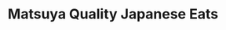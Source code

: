 ---
layout: place
title: "Matsuya Quality Japanese Eats"
permalink: /new-york/roslyn/matsuya-quality-japanese-eats.html
stateAbbr: NY
stateName: New York
cityName: Roslyn
place_id: ChIJGcr1m5eJwokRoTqqrFI8DUw
photos:
  - name: >-
      places/ChIJGcr1m5eJwokRoTqqrFI8DUw/photos/AeeoHcK9-ujp7ZDuF025P0gU1DUBwIfogZSu5FsYBzfK6FMGI4Te2i7Ss2fVk9tOyW84OzW6MZMWSPutW2P1ctZTDxE-Rn5WeYz2oKuIPmnYkEMIZlrEtN4VameuatI07PYN3ZXWgi1PQ2brhze1zP59HcpbdPqzWBmXyX4XuzUlE0CvmTfn-Q9u4XXJ85SS5xHN-8i-OE45Lt5WRsY3L9l8Nd_QNEe8fiUykcbpfWoMYt6-xQei2tC37eMxYnONmaQKjVMH7-sG1r-Yg8vMhFw9uRSr1HMt2R-qzoT0lzD0s0PoyA
    widthPx: 4000
    heightPx: 3000
    authorAttributions:
      - displayName: Matsuya Quality Japanese Eats
        uri: https://maps.google.com/maps/contrib/112672852173769323157
        photoUri: >-
          https://lh3.googleusercontent.com/a-/ALV-UjWPHp2ZsbUBrFDerv6JsDIX4K3j9cv_wDdv9R8FZPcuuHWJ21-f=s100-p-k-no-mo
    flagContentUri: >-
      https://www.google.com/local/imagery/report/?cb_client=maps_api_places.places_api&image_key=!1e10!2sAF1QipM9UoHvMRu_ufGRg2jjWuTTWGaQxKMSCvzmmc8c&hl=en-US
    googleMapsUri: >-
      https://www.google.com/maps/place//data=!3m4!1e2!3m2!1sAF1QipM9UoHvMRu_ufGRg2jjWuTTWGaQxKMSCvzmmc8c!2e10!4m2!3m1!1s0x89c289979bf5ca19:0x4c0d3c52acaa3aa1
  - name: >-
      places/ChIJGcr1m5eJwokRoTqqrFI8DUw/photos/AeeoHcJPuOImm7Ub785-SXiujl4cOniDyKgK5u0Nm5XdEh2I_POWB0IVT8XesbTQByO3FjDCdZBBfMQ41uc1DFo0M9eO7qoUs2_gBxBrrxJIyMNUCFD3XYZW7JAmRwaKN4L9MSR3ZYZVJIxTkE_GgfSQ-E6HyqFa2ohoB8Mj_MAPbrVAMBugC8036A8nq2p0eAMD-eHXVHDnQHSy2qZrhC2MzP5MsJap38HpO5rTXIBC4pGV54cdiFb9mCreV66g3fp7aDNe7IVj4h2x0U_CIxnEKVOnBepBnzhEI-1k-s_o0m1zIg
    widthPx: 3840
    heightPx: 2160
    authorAttributions:
      - displayName: Matsuya Quality Japanese Eats
        uri: https://maps.google.com/maps/contrib/112672852173769323157
        photoUri: >-
          https://lh3.googleusercontent.com/a-/ALV-UjWPHp2ZsbUBrFDerv6JsDIX4K3j9cv_wDdv9R8FZPcuuHWJ21-f=s100-p-k-no-mo
    flagContentUri: >-
      https://www.google.com/local/imagery/report/?cb_client=maps_api_places.places_api&image_key=!1e10!2sAF1QipOMlVP-oy6ttBqZ-mJ5uFaMwsXFAM7rCOhTKzWU&hl=en-US
    googleMapsUri: >-
      https://www.google.com/maps/place//data=!3m4!1e2!3m2!1sAF1QipOMlVP-oy6ttBqZ-mJ5uFaMwsXFAM7rCOhTKzWU!2e10!4m2!3m1!1s0x89c289979bf5ca19:0x4c0d3c52acaa3aa1
  - name: >-
      places/ChIJGcr1m5eJwokRoTqqrFI8DUw/photos/AeeoHcLQ2yZjv8IR-Z4g61xyq6SZSFxj8yLX-_JahL9JWFcOkN2W9cUv26qiKIHxMv_xTs2cTo-hyU5EUfNMYb-5LHMANTBXIbzX3KQFxY6N-FxjIdlO61EPStiBi1MeqDjXuUr5l7SkkZe3trDQlbUtp4iJ46zRw7buw7EJgQOsoGV2VKBudNiqRDjiTkch9_-UHx1DSntyq8v5inRl3GUTvTS26fxDZMJLaKNz0uFjl3Lc2zP_YpGKJvyZi2CsZtOhaYHLBs0xwEHyhvu3A4T1YqUmKRlxPZhwuQCx1oJ5iFk6ZQ
    widthPx: 3000
    heightPx: 4000
    authorAttributions:
      - displayName: Matsuya Quality Japanese Eats
        uri: https://maps.google.com/maps/contrib/112672852173769323157
        photoUri: >-
          https://lh3.googleusercontent.com/a-/ALV-UjWPHp2ZsbUBrFDerv6JsDIX4K3j9cv_wDdv9R8FZPcuuHWJ21-f=s100-p-k-no-mo
    flagContentUri: >-
      https://www.google.com/local/imagery/report/?cb_client=maps_api_places.places_api&image_key=!1e10!2sAF1QipOVV8n5sEPwkAo5gf_SmaBfzUt9etsBoQPLq_0i&hl=en-US
    googleMapsUri: >-
      https://www.google.com/maps/place//data=!3m4!1e2!3m2!1sAF1QipOVV8n5sEPwkAo5gf_SmaBfzUt9etsBoQPLq_0i!2e10!4m2!3m1!1s0x89c289979bf5ca19:0x4c0d3c52acaa3aa1
  - name: >-
      places/ChIJGcr1m5eJwokRoTqqrFI8DUw/photos/AeeoHcKf36wehKI9CYNj9G8M06zGcm9IU1-np9iIEPUQCT6_crmI0vIAW2SOfW73gRSoIHzjhBUAVxWheKXMWdkh-Fnmoo6XftcTd9aMbzqV7rXE_tWeJ3cZrUlpj2kTWwftkImfpgm6ABHaIXhC0gwJ_3508EKLHBfmyGuR2SRDRxZuzhIbxTFSHiVSwpK1477Q9hu5sEIpwH1rqEW-VJmXS-3c2Ww7VIffdnVYPhu-8VIzBNezqkKhehPHGflegekdrEl-tnnobYj7XyF-8OnRwRhcIIPY9FLq8J1AY0CCI-z0owMi-hWThKsXglodY7D1t0vhsYcvgIJGxzjDshDMf5rYvmK7i9WSy6Bw902ymRWIqA9QfVpOv_-ZO7Bnp0HryuWRqapmWP2yLWL2-uWZmGEDu9PVz-WVbjZBZweu5eSrvO8
    widthPx: 2856
    heightPx: 2142
    authorAttributions:
      - displayName: Michael M
        uri: https://maps.google.com/maps/contrib/100587622957291194546
        photoUri: >-
          https://lh3.googleusercontent.com/a/ACg8ocKPf8jKddQ25XookUQCAaS8LFbA3mbLc0fCqTxtw2IOJ6DNBQ=s100-p-k-no-mo
    flagContentUri: >-
      https://www.google.com/local/imagery/report/?cb_client=maps_api_places.places_api&image_key=!1e10!2sCIHM0ogKEICAgMDQ4dvz8AE&hl=en-US
    googleMapsUri: >-
      https://www.google.com/maps/place//data=!3m4!1e2!3m2!1sCIHM0ogKEICAgMDQ4dvz8AE!2e10!4m2!3m1!1s0x89c289979bf5ca19:0x4c0d3c52acaa3aa1
  - name: >-
      places/ChIJGcr1m5eJwokRoTqqrFI8DUw/photos/AeeoHcIIRx2Fw-Y3u_jJaKunwNVQCkubajSgx36kNXknGxqlbYu-Bmq0Tl0csxOzAGbxCMrs4yW3LXT2VWEu2j0t-AtaAthqw5lv5c6slhbT6GrOOjGZheEGlRpj65SAUqTP-KZMV0rcCRB74IypIOryFjhkEgyJH8Kw7mZKQGtJ6Zz9a0lc9aFw5uDXOIzQ_EGIJR12Bkls9Pv4sCMOb3miFhE1fNBWK4hagT4OQDzcWyoeqkywKbDz2bwZfRvWuZGX-pjW8m7vRipGQi1Q86DXf5o4wffCuWNgp9Swp6f49aCeOQ
    widthPx: 3840
    heightPx: 2160
    authorAttributions:
      - displayName: Matsuya Quality Japanese Eats
        uri: https://maps.google.com/maps/contrib/112672852173769323157
        photoUri: >-
          https://lh3.googleusercontent.com/a-/ALV-UjWPHp2ZsbUBrFDerv6JsDIX4K3j9cv_wDdv9R8FZPcuuHWJ21-f=s100-p-k-no-mo
    flagContentUri: >-
      https://www.google.com/local/imagery/report/?cb_client=maps_api_places.places_api&image_key=!1e10!2sAF1QipMNncjhRbktzDAiAVwnSKcL4LZG3CC2IQowFOQV&hl=en-US
    googleMapsUri: >-
      https://www.google.com/maps/place//data=!3m4!1e2!3m2!1sAF1QipMNncjhRbktzDAiAVwnSKcL4LZG3CC2IQowFOQV!2e10!4m2!3m1!1s0x89c289979bf5ca19:0x4c0d3c52acaa3aa1
  - name: >-
      places/ChIJGcr1m5eJwokRoTqqrFI8DUw/photos/AeeoHcLAJDnfhCeBm_XEiD0akYmLbqKoOlTYWxpZDaHHzDEBhxBftk5KaZ3B0ms7uGt0GuAaqbkqUbpwgDsD7Mzqo-QtehNPkKUOXOeOG1b_0spNueaduf5Da3jktZ5cB1_KlswmLu5cjGCQJDs-y5LdrM-b6OsSIFfgebGlDblq1ZFWnf-fEB_IfTg8__l_J1fVOwAWJoBroCgeAgv1qccj7FZoVz04e59iwaMVBNN0roFWCfX-a13kHoENcc1LwaK-Aa4r7eLrpJvWT5QcawsyZY2Oq-t97aAA67dbL_ocnFw-wrfx2Cukf-hW-dpCbB-wn1o248j6eSAjDMri9ZJNmY7qoL-D0tm94ye6i91B8ZWLha38eR5K1DTpWJniqooutgd-KJqzuES1Z8JrnGiIug5M1-VyvWjaHzdA2Cb9WQDgJnw
    widthPx: 4032
    heightPx: 3024
    authorAttributions:
      - displayName: Kirsi Lynn
        uri: https://maps.google.com/maps/contrib/116518132172855905690
        photoUri: >-
          https://lh3.googleusercontent.com/a-/ALV-UjVGC5TNPb7vbOzcmjwkLqAqdpkIBUGcf8LwEJuY1xgqPIpiK-CFtA=s100-p-k-no-mo
    flagContentUri: >-
      https://www.google.com/local/imagery/report/?cb_client=maps_api_places.places_api&image_key=!1e10!2sCIHM0ogKEICAgICW98jopQE&hl=en-US
    googleMapsUri: >-
      https://www.google.com/maps/place//data=!3m4!1e2!3m2!1sCIHM0ogKEICAgICW98jopQE!2e10!4m2!3m1!1s0x89c289979bf5ca19:0x4c0d3c52acaa3aa1
  - name: >-
      places/ChIJGcr1m5eJwokRoTqqrFI8DUw/photos/AeeoHcK3I84Gh7qfXt-Yrh8PkayWBglIh-wxVykClcCgcQ2IJewBbp_Fx8LQx2PFAtw6xUmC6_zy3QmWNVgJDUX3mu1dYVsh6CHpLkHVdw_nsQA7x1MavJdNRKqZIURUNKIpvvFpJqq7sGwah961EI10eNdkbxsv6VkupCAw9LUrnCgRFoIBbujoz2ZxKBUNzyTf7qIdWbE_cTAYiFZafezXH9N6GmfhzOW20mGsgbLwmCeQ-5494fBCsiWzc75Cq3DJGBWdcsHO07hnlRhW0kTs3aBPwlMg3MvF5vuF7IW3t7fT_KQ_Q3PpK8FnFWRTcACNgXrUb5FLxOjOP09-78uRkw3WXgm5Kf7uRffpAihrSKzLh4lRSEJjWiNqS_djak7EArCUNHFTdCNfxLE8MW2jUB8ka14rWHQI4tu6C3dQXqoLDZJc
    widthPx: 4800
    heightPx: 2700
    authorAttributions:
      - displayName: Kirsi Lynn
        uri: https://maps.google.com/maps/contrib/116518132172855905690
        photoUri: >-
          https://lh3.googleusercontent.com/a-/ALV-UjVGC5TNPb7vbOzcmjwkLqAqdpkIBUGcf8LwEJuY1xgqPIpiK-CFtA=s100-p-k-no-mo
    flagContentUri: >-
      https://www.google.com/local/imagery/report/?cb_client=maps_api_places.places_api&image_key=!1e10!2sCIHM0ogKEICAgID45LaugQE&hl=en-US
    googleMapsUri: >-
      https://www.google.com/maps/place//data=!3m4!1e2!3m2!1sCIHM0ogKEICAgID45LaugQE!2e10!4m2!3m1!1s0x89c289979bf5ca19:0x4c0d3c52acaa3aa1
  - name: >-
      places/ChIJGcr1m5eJwokRoTqqrFI8DUw/photos/AeeoHcIKzRIwfq5eC-kK5lZtxKVkQsBzQ2RFiZVsM7bPaEsD6atJKdY70jSviNR8tJMqXHeirQgupfxkGS6xEo-IGFocXXjRPCJdJIHhYcwFpHttzNx9K1P8uOaVgyKQpIyfotTfqGaGLt79ZkCmA0lkgoZxzLqg0co2B1wUUVAZlLlEhdsSMOC0ydsyXSIbisTiRMxUqZRgPsljSX0xTdlNUKOgpcE86_k55y32VzR7MtSWLLDyUnHydTxTK0EmBXD1UJsHF21Vagng_bCKScHvwZnaRrDJTqnluMqR633XUeLWzw
    widthPx: 4800
    heightPx: 3200
    authorAttributions:
      - displayName: Matsuya Quality Japanese Eats
        uri: https://maps.google.com/maps/contrib/112672852173769323157
        photoUri: >-
          https://lh3.googleusercontent.com/a-/ALV-UjWPHp2ZsbUBrFDerv6JsDIX4K3j9cv_wDdv9R8FZPcuuHWJ21-f=s100-p-k-no-mo
    flagContentUri: >-
      https://www.google.com/local/imagery/report/?cb_client=maps_api_places.places_api&image_key=!1e10!2sAF1QipMByKBlhtdItIOkZWuOC2uGTlaNzQ_8ij3GqWoD&hl=en-US
    googleMapsUri: >-
      https://www.google.com/maps/place//data=!3m4!1e2!3m2!1sAF1QipMByKBlhtdItIOkZWuOC2uGTlaNzQ_8ij3GqWoD!2e10!4m2!3m1!1s0x89c289979bf5ca19:0x4c0d3c52acaa3aa1
  - name: >-
      places/ChIJGcr1m5eJwokRoTqqrFI8DUw/photos/AeeoHcLauIXZQTA83otIsSCe5Mqr9KNxLUMBKCEyeCGLtv2pH-pz9Tlf_kmMFpY2ny0GR1lDsbaOMg-cXj7m2NR9F9QtM6jL8wd_lEVuv9zxG-ffgSBkapVuqTwUIupz9QGsc_BmtG8RIHbk0xbtjlVgRfF1ESOAouKvqor8LD1cXLLWAt_ms3Ipo6oBC1Rl63vCOthlyOqoAdV6CirxP4eUuqEWi1nGsYRg3A2tVBUeLBhcrC5dLc63bkURsOSeGdJIulDt22ubcncnemlAJ9Pjb5-Y_j6HSPs1jEv8gPgBW6wWyb7OW6SYGkSBRKKynaMrOpEeagptR3ihytVfrfmx6vCGtQuBJ_FOff-2TC-viqgQOsauWTv7DaTJoK5fU2knZRkFXBgGArTlVwD4DT5oIC6RCm0mb4-Z59JnXvUAIN57TjWM
    widthPx: 4000
    heightPx: 3000
    authorAttributions:
      - displayName: Jeffrey Tsai
        uri: https://maps.google.com/maps/contrib/100618337780799061773
        photoUri: >-
          https://lh3.googleusercontent.com/a-/ALV-UjUtVYyDIQrUkNCt5h0HtPLvWjURXOs2PFY0yjVhZ8iOdUgL33g4MQ=s100-p-k-no-mo
    flagContentUri: >-
      https://www.google.com/local/imagery/report/?cb_client=maps_api_places.places_api&image_key=!1e10!2sCIHM0ogKEICAgID73Ye1tAE&hl=en-US
    googleMapsUri: >-
      https://www.google.com/maps/place//data=!3m4!1e2!3m2!1sCIHM0ogKEICAgID73Ye1tAE!2e10!4m2!3m1!1s0x89c289979bf5ca19:0x4c0d3c52acaa3aa1
  - name: >-
      places/ChIJGcr1m5eJwokRoTqqrFI8DUw/photos/AeeoHcIqLN-rgA5MelnCNHXfhI6PXbKiU9RMqjqmmuICoBkY6o2cNJGKGCWMn7fWem4uFpU7m7VL9skbozLZhJf6l1ZNc_5tzOgKATpt_Vzck6NkYqJa_a1unkgikHQIQR1-l8hyRVDI9PTrwq_0LYO8mpQCxTQbQTQF6mZvVenlB7Z5ss4FuQUzhPuIq2LM5AxsThlUgDdzaQ5iWGYvAbWsgJwtusGfPnVmDd6ez_3zi_0G4uU2Lsk3DxU6C6e_Cy9VcbPGODjzZF1jTKV83MmPVMFgNKgIGfSv3Q2iVQs2KRHX52Ml8k1zRuSG2Owrgm0u8fQpYrsVSA4g768XQang4Rh2ekVCAyVhUSJiLDXZjcFv_HsWR1s8K5QWA7M_VIm7fujXPyeqwyZdgw6n25Ec0r1O_hAYDyWzGcfCfI3-wGmv4Ws
    widthPx: 3072
    heightPx: 4080
    authorAttributions:
      - displayName: Kirsi Lynn
        uri: https://maps.google.com/maps/contrib/116518132172855905690
        photoUri: >-
          https://lh3.googleusercontent.com/a-/ALV-UjVGC5TNPb7vbOzcmjwkLqAqdpkIBUGcf8LwEJuY1xgqPIpiK-CFtA=s100-p-k-no-mo
    flagContentUri: >-
      https://www.google.com/local/imagery/report/?cb_client=maps_api_places.places_api&image_key=!1e10!2sCIHM0ogKEICAgIDX-o_yrAE&hl=en-US
    googleMapsUri: >-
      https://www.google.com/maps/place//data=!3m4!1e2!3m2!1sCIHM0ogKEICAgIDX-o_yrAE!2e10!4m2!3m1!1s0x89c289979bf5ca19:0x4c0d3c52acaa3aa1
address: 1358 Old Northern Blvd, Roslyn, NY 11576, USA
street: 1358 Old Northern Blvd
city: Roslyn
state: NY
zip: '11576'
country: USA
neighborhood: null
latitude: '40.800333'
longitude: '-73.648794'
accessibility_options:
  wheelchairAccessibleParking: true
  wheelchairAccessibleEntrance: true
  wheelchairAccessibleSeating: true
business_status: OPERATIONAL
name: Matsuya Quality Japanese Eats
google_maps_links:
  directionsUri: >-
    https://www.google.com/maps/dir//''/data=!4m7!4m6!1m1!4e2!1m2!1m1!1s0x89c289979bf5ca19:0x4c0d3c52acaa3aa1!3e0
  placeUri: https://maps.google.com/?cid=5480102647361583777
  writeAReviewUri: >-
    https://www.google.com/maps/place//data=!4m3!3m2!1s0x89c289979bf5ca19:0x4c0d3c52acaa3aa1!12e1
  reviewsUri: >-
    https://www.google.com/maps/place//data=!4m4!3m3!1s0x89c289979bf5ca19:0x4c0d3c52acaa3aa1!9m1!1b1
  photosUri: >-
    https://www.google.com/maps/place//data=!4m3!3m2!1s0x89c289979bf5ca19:0x4c0d3c52acaa3aa1!10e5
primary_type: Japanese Restaurant
opening_hours:
  regular: null
  current: null
secondary_opening_hours:
  regular:
    weekdayDescriptions: null
    type: null
  current:
    weekdayDescriptions: null
    type: null
phone: null
price_level: null
price_range: null
rating: null
rating_count: 0
website: null
description: null
reviews: null
parking_options: null
payment_options: null
allow_dogs: null
curbside_pickup: null
delivery: null
dine_in: null
good_for_children: null
good_for_groups: null
good_for_sports: null
live_music: null
menu_for_children: null
outdoor_seating: null
reservable: null
restroom: null
serves_beer: null
serves_breakfast: null
serves_brunch: null
serves_cocktails: null
serves_coffee: null
serves_dinner: null
serves_dessert: null
serves_lunch: null
serves_vegetarian_food: null
serves_wine: null
takeout: null
slug: Matsuya-Quality-Japanese-Eats

---